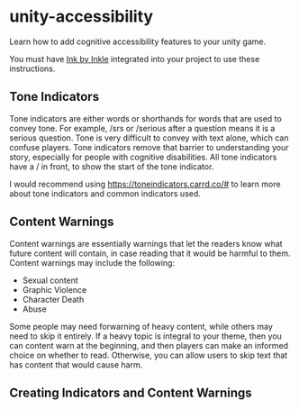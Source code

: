 # unity-accessibility
Learn how to add cognitive accessibility features to your unity game.

You must have [Ink by Inkle](https://www.inklestudios.com/ink/) integrated into your project to use these instructions. 

<h2>Tone Indicators</h2>
Tone indicators are either words or shorthands for words that are used to convey tone. For example, /srs or /serious after a question means it is a serious question. Tone is very difficult to convey with text alone, which can confuse players. Tone indicators remove that barrier to understanding your story, especially for people with cognitive disabilities. All tone indicators have a / in front, to show the start of the tone indicator. 

I would recommend using https://toneindicators.carrd.co/# to learn more about tone indicators and common indicators used. 

<h2>Content Warnings</h2>
Content warnings are essentially warnings that let the readers know what future content will contain, in case reading that it would be harmful to them. 
Content warnings may include the following: 
<ul>
  <li>Sexual content</li>
  <li>Graphic Violence</li>
  <li>Character Death</li>
  <li>Abuse</li>
 </ul>

Some people may need forwarning of heavy content, while others may need to skip it entirely. If a heavy topic is integral to your theme, then you can content warn at the beginning, and then players can make an informed choice on whether to read. Otherwise, you can allow users to skip text that has content that would cause harm.   

<h2>Creating Indicators and Content Warnings</h2>
